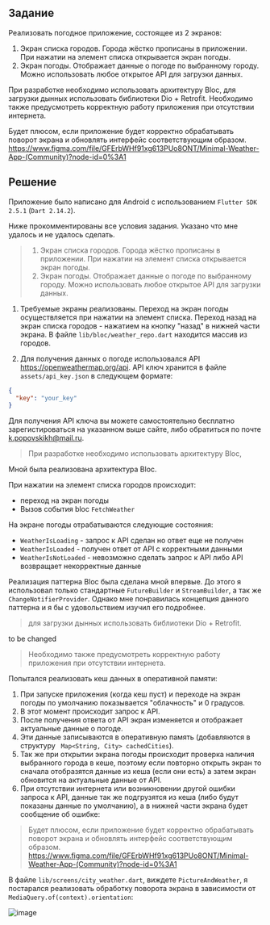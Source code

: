 ## Задание

Реализовать погодное приложение, состоящее из 2 экранов:

1. Экран списка городов. Города жёстко прописаны в приложении. При нажатии на элемент списка открывается экран погоды.
2. Экран погоды. Отображает данные о погоде по выбранному городу. Можно использовать любое открытое API для загрузки данных.

При разработке необходимо использовать архитектуру Bloc, для загрузки дынных использовать библиотеки Dio + Retrofit. Необходимо также предусмотреть корректную работу приложения при отсутствии интернета.

Будет плюсом, если приложение будет корректно обрабатывать поворот экрана и обновлять интерфейс соответствующим образом.
https://www.figma.com/file/GFErbWHf91xg613PUo8ONT/Minimal-Weather-App-(Community)?node-id=0%3A1

## Решение

Приложение было написано для Android с использованием `Flutter SDK 2.5.1` (`Dart 2.14.2`).

Ниже прокомментированы все условия задания. Указано что мне удалось и не удалось сделать.

> 1. Экран списка городов. Города жёстко прописаны в приложении. При нажатии на элемент списка открывается экран погоды.
> 2. Экран погоды. Отображает данные о погоде по выбранному городу. Можно использовать любое открытое API для загрузки данных.

1. Требуемые экраны реализованы. Переход на экран погоды осуществляется при нажатии на элемент списка. Переход назад на экран списка городов - нажатием на кнопку "назад" в нижней части экрана.
   В файле `lib/bloc/weather_repo.dart` находится массив из городов.

2. Для получения данных о погоде использовался API https://openweathermap.org/api.
   API ключ хранится в файле `assets/api_key.json` в следующем формате:

```json
{
  "key": "your_key"
}
```

Для получения API ключа вы можете самостоятельно бесплатно зарегистироваться на указанном выше сайте, либо обратиться по почте k.popovskikh@mail.ru.

> При разработке необходимо использовать архитектуру Bloc,

Мной была реализована архитектура Bloc.

При нажатии на элемент списка городов проиcходит:

- переход на экран погоды
- Вызов события bloc `FetchWeather`

На экране погоды отрабатываются следующие состояния:

- `WeatherIsLoading` - запрос к API сделан но ответ еще не получен
- `WeatherIsLoaded` - получен ответ от API с корректными данными
- `WeatherIsNotLoaded` - невозможно сделать запрос к API либо API возвращает некорректные данные

Реализация паттерна Bloc была сделана мной впервые. До этого я использовал только стандартные `FutureBuilder` и `StreamBuilder`, а так же `ChangeNotifierProvider`. Однако мне понравилась концепция данного паттерна и я бы с удовольствием изучил его подробнее.

> для загрузки дынных использовать библиотеки Dio + Retrofit.

to be changed

> Необходимо также предусмотреть корректную работу приложения при отсутствии интернета.

Попытался реализовать кеш данных в оперативной памяти:

1. При запуске приложения (когда кеш пуст) и переходе на экран погоды по умолчанию показывается "облачность" и 0 градусов.
2. В этот момент происходит запрос к API.
3. После получения ответа от API экран изменяется и отображает актуальные данные о погоде.
4. Эти данные записываются в оперативную память (добавляются в структуру ` Map<String, City> cachedCities`).
5. Так же при открытии экрана погоды происходит проверка наличия выбранного города в кеше, поэтому если повторно открыть экран то сначала отобразятся данные из кеша (если они есть) а затем экран обновится на актуальные данные от API.
6. При отсутствии интернета или возникновении другой ошибки запроса к API, данные так же подгрузятся из кеша (либо будут показаны данные по умолчанию), а в нижней части экрана будет сообщение об ошибке:

> Будет плюсом, если приложение будет корректно обрабатывать поворот экрана и обновлять интерфейс соответствующим образом. https://www.figma.com/file/GFErbWHf91xg613PUo8ONT/Minimal-Weather-App-(Community)?node-id=0%3A1

В файле `lib/screens/city_weather.dart`, виждете `PictureAndWeather`, я постарался реализовать обработку поворота экрана в зависимости от `MediaQuery.of(context).orientation`:

![image](https://user-images.githubusercontent.com/85007290/146358156-3bbbc48c-088d-433b-abf3-c2c3e0179a99.png)
